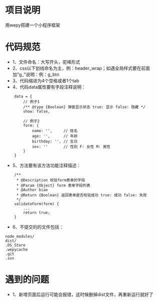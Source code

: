 <!--
 * @Author: LiangJQ
 * @Date: 2019-10-29 16:16:44
 * @Description: 
 -->
# 项目说明
用wepy搭建一个小程序框架

# 代码规范

- 1、文件命名：大写开头，驼峰形式
- 2、css以下划线命名为主，例：header_wrap；如遇全局样式要在前面加"g_"说明：例：g_btn
- 3、代码缩进为4个空格或者1个tab
- 4、代码data属性要有字段注释说明：
```
    data = {
        // 例子1
        /** @type {Boolean} 弹窗显示状态 true: 显示 false: 隐藏 */
        show: false,

        // 例子2
        form: {
            name: '',     // 姓名
            age: '',      // 年龄
            birthday: '', // 生日
            sex: ''       // 性别 F: 女性 M: 男性
        }
    }
```
- 5、方法要有该方法功能注释描述：
```
    /**
     * @Description 校验form表单的字段
     * @Param {Object} form 表单字段列表
     * @Author biao
     * @Return {Boolean} 返回表单是否校验成功 true: 成功 false: 失败
     */
    validateForm(form) {
        ...
        return true;
    }
```
- 6、不提交的的文件包括：
```
node_modules/
dist/
.DS_Store
.wepycache
.git
.svn
```

# 遇到的问题
- 1、新增页面后运行可能会报错，这时候删掉dist文件，再重新运行就好了

